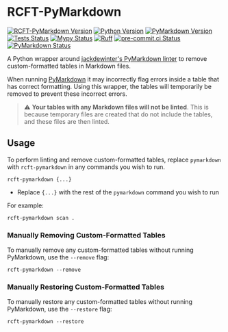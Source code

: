 # RCFT-PyMarkdown

[![RCFT-PyMarkdown Version](https://img.shields.io/badge/dynamic/toml?url=https%3A%2F%2Fraw.githubusercontent.com%2FCarrotManMatt%2Frcft-pymarkdown%2Fmain%2Fpyproject.toml&query=%24.tool.poetry.version&label=RCFT-PyMarkdown)](https://github.com/CarrotManMatt/rcft-pymarkdown)
[![Python Version](https://img.shields.io/badge/Python-3.12-blue?&logo=Python&logoColor=white)](https://python.org/downloads/release/python-3122)
[![PyMarkdown Version](https://img.shields.io/badge/dynamic/toml?url=https%3A%2F%2Fraw.githubusercontent.com%2FCarrotManMatt%2Frcft-pymarkdown%2Fmain%2Fpoetry.lock&query=%24.package%5B%3F%28%40.name%3D%3D%27pymarkdownlnt%27%29%5D.version&logo=Markdown&label=PyMarkdown)](https://github.com/jackdewinter/pymarkdown)
[![Tests Status](https://github.com/CarrotManMatt/rcft-pymarkdown/actions/workflows/tests.yaml/badge.svg)](https://github.com/CarrotManMatt/rcft-pymarkdown/actions/workflows/tests.yaml)
[![Mypy Status](https://img.shields.io/badge/mypy-checked-%232EBB4E&label=mypy)](https://mypy-lang.org)
[![Ruff](https://img.shields.io/endpoint?url=https://raw.githubusercontent.com/astral-sh/ruff/main/assets/badge/v2.json)](https://ruff.rs)
[![pre-commit.ci Status](https://results.pre-commit.ci/badge/github/CarrotManMatt/rcft-pymarkdown/main.svg)](https://results.pre-commit.ci/latest/github/CarrotManMatt/rcft-pymarkdown/main)
[![PyMarkdown Status](https://img.shields.io/badge/validated-brightgreen?logo=markdown&label=PyMarkdown)](https://github.com/jackdewinter/pymarkdown)

A Python wrapper around [jackdewinter's PyMarkdown linter](https://github.com/jackdewinter/pymarkdown) to remove custom-formatted tables in Markdown files.

When running [PyMarkdown](https://github.com/jackdewinter/pymarkdown) it may incorrectly flag errors inside a table that has correct formatting. Using this wrapper, the tables will temporarily be removed to prevent these incorrect errors.

> ⚠️ **Your tables with any Markdown files will not be linted**. This is because temporary files are created that do not include the tables, and these files are then linted.

## Usage

To perform linting and remove custom-formatted tables, replace `pymarkdown` with `rcft-pymarkdown` in any commands you wish to run.

```shell
rcft-pymarkdown {...}
```

* Replace `{...}` with the rest of the `pymarkdown` command you wish to run

For example:

```shell
rcft-pymarkdown scan .
```

### Manually Removing Custom-Formatted Tables

To manually remove any custom-formatted tables without running PyMarkdown, use the `--remove` flag:

```shell
rcft-pymarkdown --remove
```

### Manually Restoring Custom-Formatted Tables

To manually restore any custom-formatted tables without running PyMarkdown, use the `--restore` flag:

```shell
rcft-pymarkdown --restore
```
